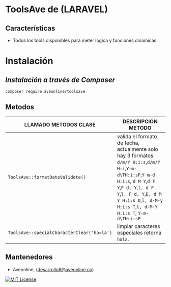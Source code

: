 # ToolsAve de (LARAVEL)

## Características

- Todos los tools disponibles para meter logica y funciones dinamicas.

# Instalación

## _Instalación a través de Composer_

```console
composer require aveonline/toolsave
```

## Metodos

| LLAMADO METODOS CLASE            | DESCRIPCIÓN METODO                                                                                                                                                                                                                              |
| -------------------------------- | ----------------------------------------------------------------------------------------------------------------------------------------------------------------------------------------------------------------------------------------------- |
| `ToolsAve::formatDateValidate()` | valida el formato de fecha, actualmente solo hay 3 formatos: `d/m/Y H:i:s`,`d/m/Y H:i`,`Y-m-d\TH:i:sP`,`Y-m-d H:i:s`, `d M Y`,`d F Y`,`F d, Y`,`l, d F Y`,`l, F d, Y`,`D, d M Y H:i:s O`,`l, d-M-y H:i:s T`,`l, d-M-Y H:i:s T`, `Y-m-d\TH:i:sP` |
| `ToolsAve::specialCharacterClear('ho»la')` | limpiar caracteres especiales retorna `hola`. |

## Mantenedores

- Aveonline, (desarrollo8@aveonline.co)

[![MIT License](https://img.shields.io/badge/License-MIT-green.svg)](https://choosealicense.com/licenses/mit/)
